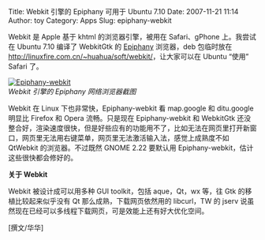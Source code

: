Title: Webkit 引擎的 Epiphany 可用于 Ubuntu 7.10 
Date: 2007-11-21 11:14
Author: toy
Category: Apps
Slug: epiphany-webkit

Webkit 是 Apple 基于 khtml 的浏览器引擎，被用在 Safari、gPhone
上。我尝试在 Ubuntu 7.10 编译了 WebkitGtk 的
[Epiphany](http://www.gnome.org/projects/epiphany/) 浏览器，deb
包临时放在 <http://linuxfire.com.cn/~huahua/soft/webkit/>，让大家可以在
Ubuntu “使用” Safari 了。

[![Epiphany-webkit](http://i.linuxtoy.org/i/2007/11/epiphany-thumb.png)](http://i.linuxtoy.org/i/2007/11/epiphany.png)  
*Webkit 引擎的 Epiphany 网络浏览器截图*

Webkit 在 Linux 下也非常快，Epiphany-webkit 看 map.google 和 ditu.google
明显比 Firefox 和 Opera 流畅。只是现在 Epiphany-webkit 和 WebkitGtk
还没整合好，渲染速度很快，但是好些应有的功能用不了，比如无法在网页里打开新窗口，网页里无法用右键菜单，网页里无法激活输入法，感觉上成熟度不如
QtWebkit 的浏览器。不过既然 GNOME 2.22 要默认用
Epiphany-webkit，估计这些很快都会修好的。

**关于 Webkit**

Webkit 被设计成可以用多种 GUI toolkit，包括 aque，Qt，wx 等，往 Gtk
的移植比较起来似乎没有 Qt 那么成熟，下载网页依然用的 libcurl，TW 的
jserv 说虽然现在已经可以多线程下载网页，可是效能上还有好大优化空间。

[撰文/华华]
